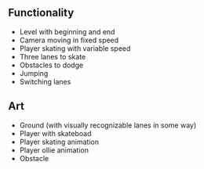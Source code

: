 ## Functionality
- Level with beginning and end
- Camera moving in fixed speed
- Player skating with variable speed
- Three lanes to skate
- Obstacles to dodge
- Jumping
- Switching lanes

## Art
- Ground (with visually recognizable lanes in some way)
- Player with skateboad
- Player skating animation
- Player ollie animation
- Obstacle
